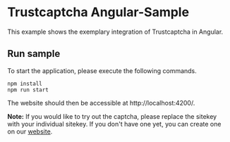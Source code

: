 # Trustcaptcha Angular-Sample

This example shows the exemplary integration of Trustcaptcha in Angular.


## Run sample

To start the application, please execute the following commands.

```shell
npm install
npm run start
```

The website should then be accessible at http://localhost:4200/.

**Note:** If you would like to try out the captcha, please replace the sitekey with your individual sitekey. If you don't have one yet, you can create one on our [website](https://dashboard.trustcomponent.com/en/solution-creation).
